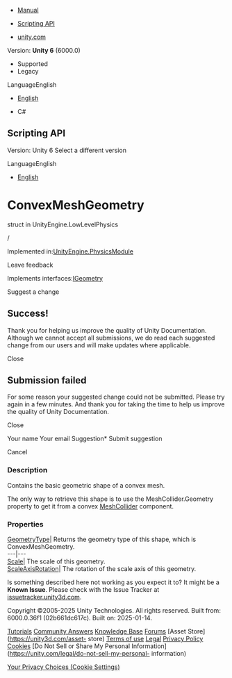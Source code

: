 [ ]()

  * [Manual](../Manual/index.html)
  * [Scripting API](../ScriptReference/index.html)

  * [unity.com](https://unity.com/)

Version: **Unity 6** (6000.0)

  * Supported
  * Legacy

LanguageEnglish

  * [English]()

  * C#

[ ](https://docs.unity3d.com)

## Scripting API

Version: Unity 6 Select a different version

LanguageEnglish

  * [English]()

# ConvexMeshGeometry

struct in UnityEngine.LowLevelPhysics

/

Implemented in:[UnityEngine.PhysicsModule](UnityEngine.PhysicsModule.html)

Leave feedback

  

Implements interfaces:[IGeometry](LowLevelPhysics.IGeometry.html)

Suggest a change

## Success!

Thank you for helping us improve the quality of Unity Documentation. Although
we cannot accept all submissions, we do read each suggested change from our
users and will make updates where applicable.

Close

## Submission failed

For some reason your suggested change could not be submitted. Please <a>try
again</a> in a few minutes. And thank you for taking the time to help us
improve the quality of Unity Documentation.

Close

Your name Your email Suggestion* Submit suggestion

Cancel

[ ]()

### Description

Contains the basic geometric shape of a convex mesh.

The only way to retrieve this shape is to use the MeshCollider.Geometry
property to get it from a convex [MeshCollider](MeshCollider.html) component.

### Properties

[GeometryType](LowLevelPhysics.ConvexMeshGeometry.GeometryType.html)| Returns
the geometry type of this shape, which is ConvexMeshGeometry.  
---|---  
[Scale](LowLevelPhysics.ConvexMeshGeometry.Scale.html)| The scale of this
geometry.  
[ScaleAxisRotation](LowLevelPhysics.ConvexMeshGeometry.ScaleAxisRotation.html)|
The rotation of the scale axis of this geometry.  
  
Is something described here not working as you expect it to? It might be a
**Known Issue**. Please check with the Issue Tracker at
[issuetracker.unity3d.com](https://issuetracker.unity3d.com).

Copyright ©2005-2025 Unity Technologies. All rights reserved. Built from:
6000.0.36f1 (02b661dc617c). Built on: 2025-01-14.

[Tutorials](https://unity3d.com/learn) [Community
Answers](https://answers.unity3d.com) [Knowledge
Base](https://support.unity3d.com/hc/en-us)
[Forums](https://forum.unity3d.com) [Asset Store](https://unity3d.com/asset-
store) [Terms of use](https://docs.unity3d.com/Manual/TermsOfUse.html)
[Legal](https://unity.com/legal) [Privacy
Policy](https://unity.com/legal/privacy-policy)
[Cookies](https://unity.com/legal/cookie-policy) [Do Not Sell or Share My
Personal Information](https://unity.com/legal/do-not-sell-my-personal-
information)

[Your Privacy Choices (Cookie Settings)](javascript:void\(0\);)

